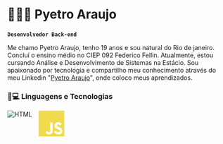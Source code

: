 # 🧑🏾‍💻 Pyetro Araujo
**`Desenvolvedor Back-end`**
 
Me chamo Pyetro Araujo, tenho 19 anos e sou natural do Rio de janeiro. Concluí o ensino médio no CIEP 092 Federico Fellin. Atualmente, estou cursando Análise e Desenvolvimento de Sistemas na Estácio. Sou apaixonado por tecnologia e compartilho meu conhecimento através do meu Linkedin "[Pyetro Araujo](https://www.linkedin.com/in/pyetro-araujo-43a813371/)", onde coloco meus aprendizados.
### 🤖💻 Linguagens e Tecnologias

  <img 
   align="left" 
    alt="HTML"
    title="HTML" 
    width="60px" 
    style="padding-right: 10px;" 
  src="https://cdn.jsdelivr.net/gh/devicons/devicon@latest/icons/java/java-original-wordmark.svg" 
  />
<img 
   align="left" 
    alt="HTML"
    title="HTML" 
    width="60px" 
    style="padding-right: 10px;" 
  src=https://raw.githubusercontent.com/devicons/devicon/master/icons/javascript/javascript-plain.svg
  />
